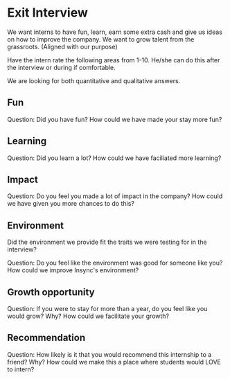 # Exit Interview

We want interns to have fun, learn, earn some extra cash and give us ideas on how to improve the company. We want to grow talent from the grassroots. (Aligned with our purpose)

Have the intern rate the following areas from 1-10. He/she can do this after the interview or during if comfortable.

We are looking for both quantitative and qualitative answers. 

## Fun

Question: Did you have fun? How could we have made your stay more fun?

## Learning

Question: Did you learn a lot? How could we have faciliated more learning?

## Impact

Question: Do you feel you made a lot of impact in the company? How could we have given you more chances to do this?

## Environment

Did the environment we provide fit the traits we were testing for in the interview? 

Question: Do you feel like the environment was good for someone like you? How could we improve Insync's environment?

## Growth opportunity

Question: If you were to stay for more than a year, do you feel like you would grow? Why? How could we facilitate your growth?

## Recommendation

Question: How likely is it that you would recommend this internship to a friend? Why? How could we make this a place where students would LOVE to intern?


